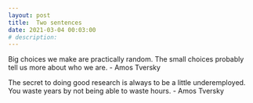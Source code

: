 ```yaml
---
layout: post
title:  Two sentences
date: 2021-03-04 00:03:00
# description: 
---
```

Big choices we make are practically random. The small choices probably tell us more about who we are. - Amos Tversky

The secret to doing good research is always to be a little underemployed. You waste years by not being able to waste hours. - Amos Tversky
